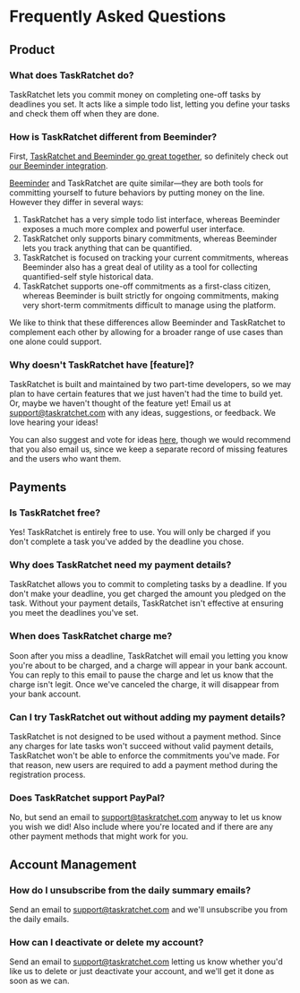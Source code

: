 # Frequently Asked Questions

## Product

### What does TaskRatchet do?

TaskRatchet lets you commit money on completing one-off tasks by deadlines you set. It acts like a simple todo list,
letting you define your tasks and check them off when they are done.

### How is TaskRatchet different from Beeminder?

First, [TaskRatchet and Beeminder go great together](https://www.beeminder.com/taskratchet), so definitely check out
[our Beeminder integration](https://taskratchet.com/help/integrations.html#beeminder).

[Beeminder](https://www.beeminder.com/home) and TaskRatchet are quite similar—they are both tools for committing yourself
to future behaviors by putting money on the line. However they differ in several ways:

1. TaskRatchet has a very simple todo list interface, whereas Beeminder exposes a much more complex and powerful user interface.
2. TaskRatchet only supports binary commitments, whereas Beeminder lets you track anything that can be quantified.
3. TaskRatchet is focused on tracking your current commitments, whereas Beeminder also has a great deal of utility as a tool for collecting quantified-self style historical data.
4. TaskRatchet supports one-off commitments as a first-class citizen, whereas Beeminder is built strictly for ongoing commitments, making very short-term commitments difficult to manage using the platform.

We like to think that these differences allow Beeminder and TaskRatchet to complement each other by allowing for a broader range of
use cases than one alone could support.

### Why doesn't TaskRatchet have \[feature\]?

TaskRatchet is built and maintained by two part-time developers, so we may plan to have certain features that we just haven't
had the time to build yet. Or, maybe we haven't thought of the feature yet! Email us at support@taskratchet.com with any
ideas, suggestions, or feedback. We love hearing your ideas!

You can also suggest and vote for ideas [here](https://taskratchet.consider.it/), though we would recommend that you
also email us, since we keep a separate record of missing features and the users who want them.

## Payments

### Is TaskRatchet free?

Yes! TaskRatchet is entirely free to use. You will only be charged if you don't complete a task you've added by the
deadline you chose.

### Why does TaskRatchet need my payment details?

TaskRatchet allows you to commit to completing tasks by a deadline. If you don't make your deadline, you get charged
the amount you pledged on the task. Without your payment details, TaskRatchet isn't effective at ensuring you meet
the deadlines you've set.

### When does TaskRatchet charge me?

Soon after you miss a deadline, TaskRatchet will email you letting you know you're about to be charged, and a
charge will appear in your bank account. You can reply to this email to pause the charge and let us know that the charge
isn't legit. Once we've canceled the charge, it will disappear from your bank account.

### Can I try TaskRatchet out without adding my payment details?

TaskRatchet is not designed to be used without a payment method. Since any charges for late tasks won't succeed without
valid payment details, TaskRatchet won't be able to enforce the commitments you've made. For that reason, new users
are required to add a payment method during the registration process.

### Does TaskRatchet support PayPal?

No, but send an email to support@taskratchet.com anyway to let us know you wish we did! Also include where
you're located and if there are any other payment methods that might work for you.

## Account Management

### How do I unsubscribe from the daily summary emails?

Send an email to support@taskratchet.com and we'll unsubscribe you from the daily emails.

### How can I deactivate or delete my account?

Send an email to support@taskratchet.com letting us know whether you'd like us to delete or just deactivate your account, and
we'll get it done as soon as we can.
